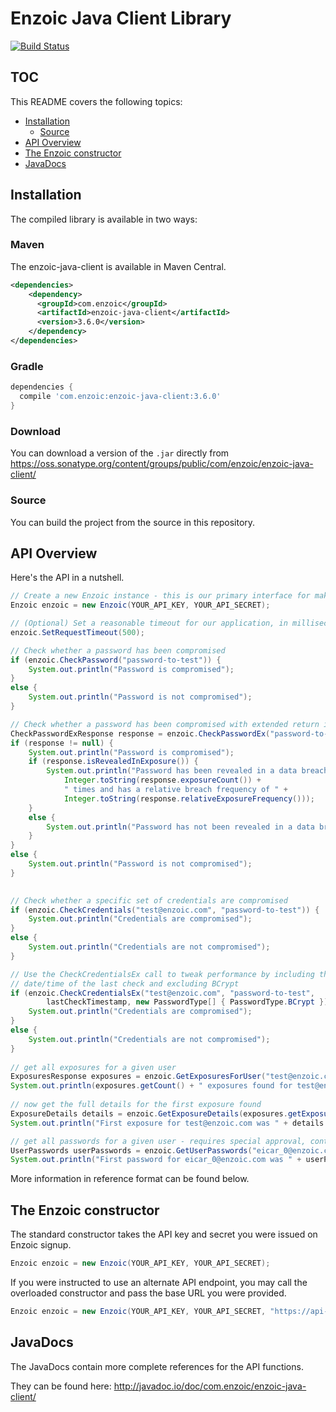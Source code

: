 # Enzoic Java Client Library

[![Build Status](https://travis-ci.org/Enzoic/enzoic-java-client.svg?branch=master)](https://travis-ci.org/Enzoic/enzoic-java-client)

## TOC

This README covers the following topics:

- [Installation](#installation)
	<!--- [Maven](#maven)
	- [Gradle](#gradle)
	- [Download](#download)-->
	- [Source](#source)
- [API Overview](#api-overview)
- [The Enzoic constructor](#the-enzoic-constructor)
- [JavaDocs](#javadocs)

## Installation

The compiled library is available in two ways:

### Maven

The enzoic-java-client is available in Maven Central.

```xml
<dependencies>
    <dependency>
      <groupId>com.enzoic</groupId>
      <artifactId>enzoic-java-client</artifactId>
      <version>3.6.0</version>
    </dependency>
</dependencies>
```

### Gradle

```groovy
dependencies {
  compile 'com.enzoic:enzoic-java-client:3.6.0'
}
```

### Download

You can download a version of the `.jar` directly from <https://oss.sonatype.org/content/groups/public/com/enzoic/enzoic-java-client/>

### Source

You can build the project from the source in this repository.

## API Overview

Here's the API in a nutshell.

```java
// Create a new Enzoic instance - this is our primary interface for making API calls
Enzoic enzoic = new Enzoic(YOUR_API_KEY, YOUR_API_SECRET);

// (Optional) Set a reasonable timeout for our application, in milliseconds.
enzoic.SetRequestTimeout(500);

// Check whether a password has been compromised
if (enzoic.CheckPassword("password-to-test")) {
    System.out.println("Password is compromised");
}
else {
    System.out.println("Password is not compromised");
}

// Check whether a password has been compromised with extended return information
CheckPasswordExResponse response = enzoic.CheckPasswordEx("password-to-test");
if (response != null) {
    System.out.println("Password is compromised");
    if (response.isRevealedInExposure()) {
        System.out.println("Password has been revealed in a data breach " +
            Integer.toString(response.exposureCount()) +  
            " times and has a relative breach frequency of " +
            Integer.toString(response.relativeExposureFrequency()));
    }
    else {
        System.out.println("Password has not been revealed in a data breach, but exists publicly in cracking dictionaies.");
    }
}
else {
    System.out.println("Password is not compromised");
}

 
// Check whether a specific set of credentials are compromised
if (enzoic.CheckCredentials("test@enzoic.com", "password-to-test")) {
    System.out.println("Credentials are compromised");
}
else {
    System.out.println("Credentials are not compromised");
}

// Use the CheckCredentialsEx call to tweak performance by including the
// date/time of the last check and excluding BCrypt
if (enzoic.CheckCredentialsEx("test@enzoic.com", "password-to-test",
        lastCheckTimestamp, new PasswordType[] { PasswordType.BCrypt })) {
    System.out.println("Credentials are compromised");
}
else {
    System.out.println("Credentials are not compromised");
}
 
// get all exposures for a given user
ExposuresResponse exposures = enzoic.GetExposuresForUser("test@enzoic.com");
System.out.println(exposures.getCount() + " exposures found for test@enzoic.com");
 
// now get the full details for the first exposure found
ExposureDetails details = enzoic.GetExposureDetails(exposures.getExposures()[0]);
System.out.println("First exposure for test@enzoic.com was " + details.getTitle());

// get all passwords for a given user - requires special approval, contact Enzoic sales
UserPasswords userPasswords = enzoic.GetUserPasswords("eicar_0@enzoic.com");
System.out.println("First password for eicar_0@enzoic.com was " + userPasswords.getPasswords[0].getPassword());
```

More information in reference format can be found below.

## The Enzoic constructor

The standard constructor takes the API key and secret you were issued on Enzoic signup.

```java
Enzoic enzoic = new Enzoic(YOUR_API_KEY, YOUR_API_SECRET);
```

If you were instructed to use an alternate API endpoint, you may call the overloaded constructor and pass the base URL you were provided.

```java
Enzoic enzoic = new Enzoic(YOUR_API_KEY, YOUR_API_SECRET, "https://api-alt.enzoic.com/v1");
```

## JavaDocs

The JavaDocs contain more complete references for the API functions.  

They can be found here: <http://javadoc.io/doc/com.enzoic/enzoic-java-client/>
